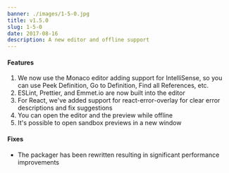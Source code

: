 ```yaml
---
banner: ./images/1-5-0.jpg
title: v1.5.0
slug: 1-5-0
date: 2017-08-16
description: A new editor and offline support
---
```


#### Features

1. We now use the Monaco editor adding support for IntelliSense, so you can use
   Peek Definition, Go to Definition, Find all References, etc.
2. ESLint, Prettier, and Emmet.io are now built into the editor
3. For React, we've added support for react-error-overlay for clear error
   descriptions and fix suggestions
4. You can open the editor and the preview while offline
5. It's possible to open sandbox previews in a new window

#### Fixes

- The packager has been rewritten resulting in significant performance
  improvements
